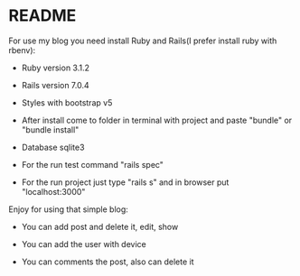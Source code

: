 # README

For use my blog you need install Ruby and Rails(I prefer install ruby with rbenv): 

* Ruby version 3.1.2

* Rails version 7.0.4

* Styles with bootstrap v5

* After install come to folder in terminal with project and paste "bundle" or "bundle install"

* Database sqlite3

* For the run test command "rails spec"

* For the run project just type "rails s" and in browser put "localhost:3000"

Enjoy for using that simple blog:

* You can add post and delete it, edit, show

* You can add the user with device

* You can comments the post, also can delete it
